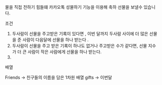 물을 직접 전하기 힘들떄 카카오톡 성물하기 기능을 이용해 축하 선물을 보낼수 있습니다.


조건

1. 두사람이 선물을 주고받은 기록이 있다면 , 이번 달까지 두사람 사이에 더 많은 선물을 준 사람이 다음달에 선물을 하나 받는다 .
2. 두사람이 선물을 주고 받은 기록이 하나도 없거나 주고받은 수가 같다면, 선물 지수가 더 큰 사람이 작은 사람에게 선물을 하나 받는다.
3. 

배열 

Friends -> 친구들의 이름을 담은 1차원 배열 
gifts -> 이번달 